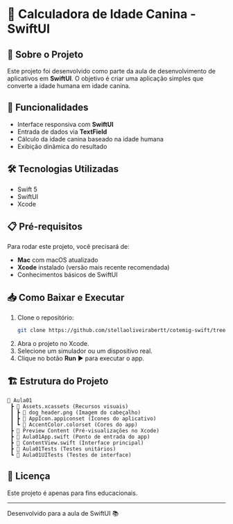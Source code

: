 # 📱 Calculadora de Idade Canina - SwiftUI

## 📌 Sobre o Projeto
Este projeto foi desenvolvido como parte da aula de desenvolvimento de aplicativos em **SwiftUI**. O objetivo é criar uma aplicação simples que converte a idade humana em idade canina.

## 🚀 Funcionalidades
- Interface responsiva com **SwiftUI**
- Entrada de dados via **TextField**
- Cálculo da idade canina baseado na idade humana
- Exibição dinâmica do resultado

## 🛠️ Tecnologias Utilizadas
- Swift 5
- SwiftUI
- Xcode

## 📋 Pré-requisitos
Para rodar este projeto, você precisará de:
- **Mac** com macOS atualizado
- **Xcode** instalado (versão mais recente recomendada)
- Conhecimentos básicos de SwiftUI

## 📥 Como Baixar e Executar
1. Clone o repositório:
   ```bash
   git clone https://github.com/stellaoliveirabertt/cotemig-swift/tree/main
   ```
2. Abra o projeto no Xcode.
3. Selecione um simulador ou um dispositivo real.
4. Clique no botão **Run** ▶️ para executar o app.

## 🏗️ Estrutura do Projeto
```
📂 Aula01
 ┣ 📂 Assets.xcassets (Recursos visuais)
 ┃ ┣ 📄 dog_header.png (Imagem do cabeçalho)
 ┃ ┣ 📄 AppIcon.appiconset (Ícones do aplicativo)
 ┃ ┗ 📄 AccentColor.colorset (Cores do app)
 ┣ 📂 Preview Content (Pré-visualizações no Xcode)
 ┣ 📄 Aula01App.swift (Ponto de entrada do app)
 ┣ 📄 ContentView.swift (Interface principal)
 ┣ 📂 Aula01Tests (Testes unitários)
 ┗ 📂 Aula01UITests (Testes de interface)
```

## 📝 Licença
Este projeto é apenas para fins educacionais.

---
Desenvolvido para a aula de SwiftUI 📚
